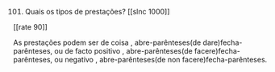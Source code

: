 101. Quais os tipos de prestações?
[[slnc 1000]]

[[rate 90]]

As prestações podem ser de coisa , abre-parênteses(de dare)fecha-parênteses, ou de facto positivo , abre-parênteses(de facere)fecha-parênteses, ou negativo , abre-parênteses(de non facere)fecha-parênteses.
